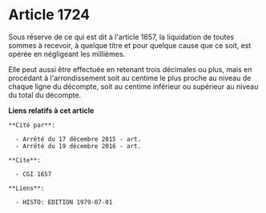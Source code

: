 # Article 1724

Sous réserve de ce qui est dit à l'article 1657, la liquidation de toutes sommes à recevoir, à quelque titre et pour quelque
cause que ce soit, est opérée en négligeant les millièmes.

Elle peut aussi être effectuée en retenant trois décimales ou plus, mais en procédant à l'arrondissement soit au centime le
plus proche au niveau de chaque ligne du décompte, soit au centime inférieur ou supérieur au niveau du total du décompte.

**Liens relatifs à cet article**

	**Cité par**:

	  - Arrêté du 17 décembre 2015 - art.
	  - Arrêté du 19 décembre 2016 - art.

	**Cite**:

	  - CGI 1657

	**Liens**:

	  - HISTO: EDITION 1979-07-01
